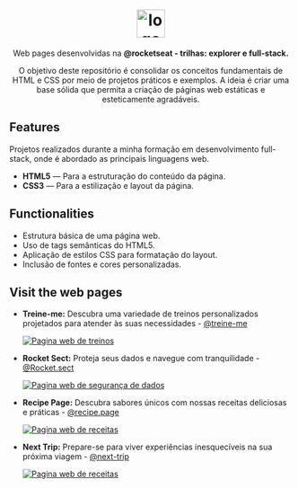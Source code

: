 
<h1 align="center"> <img src="https://github.com/alvesvn/rocketseat-static/assets/96539606/bf8e6ffc-4ef3-42fe-8742-de1062136b35" alt="logo-repositorio" height="50" widht="50" /></h1> 
<p align="center">Web pages desenvolvidas na <b>@rocketseat - trilhas: explorer e full-stack.</b></p>
<p align="center">O objetivo deste repositório é consolidar os conceitos fundamentais de HTML e CSS por meio de projetos práticos e exemplos. A ideia é criar uma base sólida que permita a criação de páginas web estáticas e esteticamente agradáveis.</p>

## Features
Projetos realizados durante a minha formação em desenvolvimento full-stack, onde é abordado as principais linguagens web.
-  <b>HTML5</b> — Para a estruturação do conteúdo da página.
-  <b>CSS3</b> — Para a estilização e layout da página.

## Functionalities

- Estrutura básica de uma página web.
- Uso de tags semânticas do HTML5.
- Aplicação de estilos CSS para formatação do layout.
- Inclusão de fontes e cores personalizadas.

## Visit the web pages

- <strong>Treine-me:</strong> Descubra uma variedade de treinos personalizados projetados para atender às suas necessidades - <a href="https://treineme-six.vercel.app/">@treine-me</a>

  <a href="https://treineme-six.vercel.app/"><img src="https://github.com/alvesvn/rocketseat-static/assets/96539606/e2cefd22-a70a-44bc-9e5b-960357874ef9" alt="Pagina web de treinos"/></a>

- <strong>Rocket Sect:</strong> Proteja seus dados e navegue com tranquilidade - <a href="https://rocketseat-static.vercel.app/">@Rocket.sect</a>

  <a href="https://rocketseat-static.vercel.app/"><img src="https://github.com/alvesvn/rocketseat-static/assets/96539606/44c09f44-3698-4b1f-a2d9-af42744a30bf" alt="Pagina web de segurança de dados"/></a>

- <strong>Recipe Page:</strong> Descubra sabores únicos com nossas receitas deliciosas e práticas - <a href="https://recipe-page-cyan-three.vercel.app/">@recipe.page</a>

  <a href="https://recipe-page-cyan-three.vercel.app/"><img src="https://github.com/alvesvn/rocketseat-static/assets/96539606/f554f04c-d7d5-4e00-97b5-ea3d97f10e2b" alt="Pagina web de receitas"/></a>

- <strong>Next Trip:</strong> Prepare-se para viver experiências inesquecíveis na sua próxima viagem - <a href="https://next-trip-eight.vercel.app//">@next-trip</a>

  <a href="https://next-trip-eight.vercel.app/"><img src="https://github.com/alvesvn/rocketseat-static/assets/96539606/6b88060b-6fdd-4ab4-b6d4-65be63588daa" alt="Pagina web de receitas"/></a>




